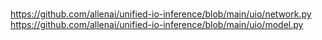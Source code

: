#
https://github.com/allenai/unified-io-inference/blob/main/uio/network.py
https://github.com/allenai/unified-io-inference/blob/main/uio/model.py